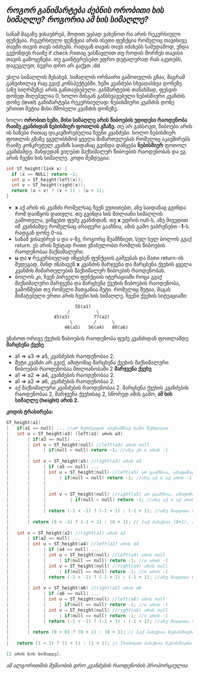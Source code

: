 ***__როგორ განიმარტება ძებნის ორობითი ხის სიმაღლე? როგორია ამ ხის სიმაღლე?__***
----------------------------------
სანამ მაგაზე ვისაუბრებ, მოდით უცბად ვახენოთ რა არის რეკურსიული ფუნქცია. რეკურსიული ფუნქცია არის ისეთი ფუნქცია რომელიც თავისივე თავში თავის თავს იძახებს. რადგან თავის თავს იძახებს სამუდამოდ, უნდა გვქონდეს რაიმე if check რითაც ვასწავლით თუ როდის მორჩეს თავისი თავის გამოყენება. თუ გაინტერესებთ უფრო დეტალურად რას აკეთებს, დაგუგლეთ, ბევრი დრო არ გაქვთ ;dd

ეხლა სიმაღლის შესახებ. სიმაღლის ორნაირი გამოთვლის გზაა, მაგრამ განვიხილავ რაც გვაქ კონსპექტებში. ხეში კვანძები სხვადასხვა დონეზე (ანუ სიღრმეზე) არის განთავსებული. განმარტების თანახმად, ფესვის დონედ მიღებულია 0, ხოლო მისგან განსხვავებული ნებისმიერი კვანძის დონე (level) განიმარტება რეკურსიულად: ნებისმიერი კვანძის დონე ერთით მეტია მისი მშობელი კვანძის დონეზე. 

ხოლო **ორობით ხეში, მისი სიმაღლე არის წიბოების უდიდესი რაოდენობა რაიმე კვანძიდან ნებისმიერ ფოთლის გზაზე.** თუ არ გახსოვთ, წიბოები არის ის ხაზები რითაც დაკავშირებულია ჩვენი კვანძები. ხოლო ნებისმიერ ფოთლის გზაზე ვგულისხმობ ყველა მიმართულებას რომელიც აკავშირებს რაიმე კონკრეტულ კვანძს საიდანაც გვინდა დაწყება **ნებისმიერ** ფოთოლ კვანძამდე. მანდედან ვიღებთ მაქსიმალურ წიბოების რაოდენობას და ეგ არის ჩვენი ხის სიმაღლე.
კოდი შემდეგია:
```cpp
int ST_height(link x) {
  if (x == NULL) return -1;
  int u = ST_height(left(x));
  int v = ST_height(right(x));
  return (u < v) ? (v + 1) : (u + 1);
}
```
- **x** აქ არის ის კვანძი რომელსაც ჩვენ ვუთითებთ, ანუ საიდანაც გვინდა რომ დაიწყოს დათვლა. თუ გვინდა ხის მთლიანი სიმაღლის გამოთვლა, ვიწყებთ ფუძე კვანძიდან. თუ **x** უდრის null-ს, ანუ მივედით იმ კვანძამდე რომელსაც არაფერი გააჩნია, ამის გამო ვაბრუნებთ -**1**-ს. რადგან დონე 0-ია.
- სანამ ვისაუბრებ u და v-ზე, როგორც შეამჩნიეთ, სულ სულ ბოლოს გვაქ return. ეს არის ზუსტად რითი ვნახულობთ რომლის წიბოების რაოდენობაა მაქსიმალური.
- **u** და **v** რეკურსიულად იწყებენ ფუნქციის გაშვებას და მათი return-ის შედეგად, მანდ ინახავენ **x** კვანძის მარჯვენა და მარცხენა ქვეხის ყველა კვანძის მიმართულების მაქსიმალურ წიბოების რაოდენობას.
- ბოლოს კი, ჩვენ პირველი ფუნქციის იტერაციაში როცა გვაქ მაქსიმალური მარჯვენა და მარცხენა ქვეხის წიბოების რაოდენობა, ვამოწმებთ თუ რომელი მათგანია მეტი. რომელიც მეტია, მაგას მიმატებული ერთი არის ჩვენი ხის სიმაღლე.
ჩვენი ქვეხის სიტუაციაში:
```
                          55(a1)
                       /          \
                  45(a3)         77(a2)
                        \        /      \
                      46(a5)   56(a4)   80(a6)
```
ვნახოთ ორივე ქვეხის წიბოების რაოდენობა ფუძე კვანძიდან ფოთლამდე
__მარცხენა ქვეხე__
- a1 => a3 => a5, კვანძების რაოდენობაა 2.
- მეტი კვანძი არ გვაქ, ამიტომაც მარცხენა ქვეხის მაქსიმალური წიბოების რაოდენობაა მთლიანობაში 2
__მარჯვენა ქვეხე__
- a1 => a2 => a4, კვანძების რაოდენობაა 2.
- a1 => a2 => a6, კვანძების რაოდენობაა 2.
- აქ მაქსიმალური კვანძების რაოდენობაა 2.
მარცხენა ქვეხის კვანძების რაოდენობაა 2, მარჯვენა ქვეხისაც 2, სწორედ ამის გამო, **ამ ხის სიმაღლე (height) არის 2.**

__კოდის ტრასირება:__
```cpp
ST_height(a1)
|	if(a1 == null) ... //არ შესრულდას აღვნიშნავ სამი წერტილით
|	int u = ST_height(a3) (left(a1) არის a3)
|		| if(a3 == null) ...	
|		| int u = ST_height(null) //left(a3) არის null
|		|	  | if(null = null) return -1; //ანუ ეს u არის -1
|		|
|		| int v = ST_height(a5) //right(a3) არის a5
|		|	  | if (a5 == null) ...
|		|	  | int u = ST_height(null) //left(a5) არ გააჩნია, ამიტომაცაა null
|		|	  |	    | if(null = null) return -1; //ანუ აქ u აქ არის -1
|		|	  |
|		|	  | 
|		|	  | int v = ST_height(null) //right(a5) არ გააჩნია, ამიტომაცაა null
|		|	  | 	    | if(null = null) return -1; //ანუ აქ v აქ არის -1
|		|	  |
|		|	  | return (-1 < -1) ? (-1 + 1) : (-1 + 1); //ანუ მაღლითა v გახდება 0
|		|
|		| return (0 < -1) ? (-1 + 1) : (0 + 1); // [აქ პასუხია (0+1), ანუ 1]
|
|	int v = ST_height(a2) //right(a1) არის a2
|		| if(a2 == null) ...
|		| int u = ST_height(a4) //left(a2) არის a4
|		|	  | if (a4 == null) ...
|		|	  | int u = ST_height(null) //left(a4) არის null
|		|	  |	    | if(null == null) return -1; //u არის -1
|		|	  | int v = ST_height(null) //right(a4) არის null
|		|	  |	    | if(null == null) return -1; //v არის -1
|		|	  | return (-1 < -1) ? (-1 + 1) : (-1 + 1); //ანუ მაღლითა u გახდება 0
|		|
|		| int v = ST_height(a6) //right(a2) არის a6 
|		|	  | if (a6 == null) ...
|		|	  | int u = ST_height(null) //left(a6) არის null
|		|	  |	    | if(null == null) return -1; //u არის -1
|		|	  | int v = ST_height(null) //right(a6) არის null
|		|	  |	    | if(null == null) return -1; //v არის -1
|		|	  | return (-1 < -1) ? (-1 + 1) : (-1 + 1); //ანუ მაღლითა v გახდება 0
|		|
|		| return (0 < 0) ? (0 + 1) : (0 + 1); // [აქ პასუხია ნებისმიერი (0+1), ანუ 1]
|
|	return (1 < 1) ? (1 + 1) : (1 + 1); // [საბოლოო პასუხია ნებისმიერი (1+1), ანუ 2]

[2 არის ხის სიმაღლე].
```
*ამ ალგორითმის მუშაობის დრო კვანძების რაოდენობის პროპორციულია*
